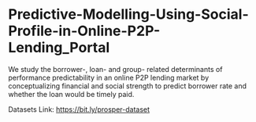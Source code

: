 # Predictive-Modelling-Using-Social-Profile-in-Online-P2P-Lending_Portal
We study the borrower-, loan- and group- related determinants of performance predictability in an online P2P lending market by conceptualizing financial and social strength to predict borrower rate and whether the loan would be timely paid.


Datasets Link:
https://bit.ly/prosper-dataset
